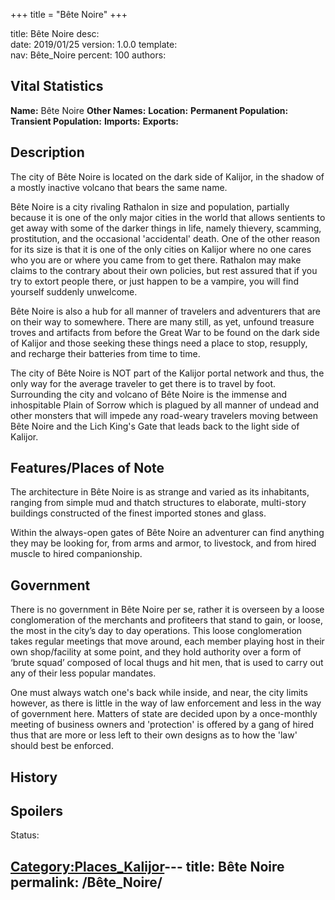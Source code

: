 +++
title = "Bête Noire"
+++

title:		Bête Noire
desc:		
date:		2019/01/25
version:	1.0.0
template:	
nav:		Bête_Noire
percent:	100
authors:	
## Vital Statistics

**Name:** Bête Noire
**Other Names:**
**Location:**
**Permanent Population:**
**Transient Population:**
**Imports:**
**Exports:**

## Description

The city of Bête Noire is located on the dark side of Kalijor, in the
shadow of a mostly inactive volcano that bears the same name.

Bête Noire is a city rivaling Rathalon in size and population, partially
because it is one of the only major cities in the world that allows
sentients to get away with some of the darker things in life, namely
thievery, scamming, prostitution, and the occasional 'accidental' death.
One of the other reason for its size is that it is one of the only
cities on Kalijor where no one cares who you are or where you came from
to get there. Rathalon may make claims to the contrary about their own
policies, but rest assured that if you try to extort people there, or
just happen to be a vampire, you will find yourself suddenly unwelcome.

Bête Noire is also a hub for all manner of travelers and adventurers
that are on their way to somewhere. There are many still, as yet,
unfound treasure troves and artifacts from before the Great War to be
found on the dark side of Kalijor and those seeking these things need a
place to stop, resupply, and recharge their batteries from time to time.

The city of Bête Noire is NOT part of the Kalijor portal network and
thus, the only way for the average traveler to get there is to travel by
foot. Surrounding the city and volcano of Bête Noire is the immense and
inhospitable Plain of Sorrow which is plagued by all manner of undead
and other monsters that will impede any road-weary travelers moving
between Bête Noire and the Lich King's Gate that leads back to the light
side of Kalijor.

## Features/Places of Note

The architecture in Bête Noire is as strange and varied as its
inhabitants, ranging from simple mud and thatch structures to elaborate,
multi-story buildings constructed of the finest imported stones and
glass.

Within the always-open gates of Bête Noire an adventurer can find
anything they may be looking for, from arms and armor, to livestock, and
from hired muscle to hired companionship.

## Government

There is no government in Bête Noire per se, rather it is overseen by a
loose conglomeration of the merchants and profiteers that stand to gain,
or loose, the most in the city’s day to day operations. This loose
conglomeration takes regular meetings that move around, each member
playing host in their own shop/facility at some point, and they hold
authority over a form of ‘brute squad’ composed of local thugs and hit
men, that is used to carry out any of their less popular mandates.

One must always watch one's back while inside, and near, the city limits
however, as there is little in the way of law enforcement and less in
the way of government here. Matters of state are decided upon by a
once-monthly meeting of business owners and 'protection' is offered by a
gang of hired thus that are more or less left to their own designs as to
how the 'law' should best be enforced.

## History

## Spoilers

<spoiler text="Spoilers">Status: </spoiler>

[Category:Places_Kalijor](Category:Places_Kalijor "wikilink")---
title: Bête Noire
permalink: /Bête_Noire/
---

